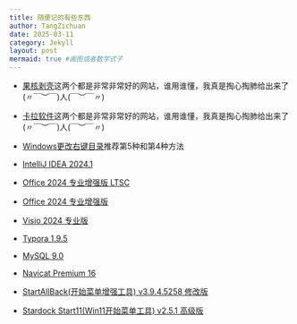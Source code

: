 ```yaml
---
title: 随便记的有些东西
author: TangZichuan
date: 2025-03-11
category: Jekyll
layout: post
mermaid: true #画图或者数学式子
---
```


- [果核剥壳][11]这两个都是非常非常好的网站，谁用谁懂，我真是掏心掏肺给出来了(〃￣︶￣)人(￣︶￣〃)

[11]:https://www.ghxi.com/

- [卡拉软件][12]这两个都是非常非常好的网站，谁用谁懂，我真是掏心掏肺给出来了(〃￣︶￣)人(￣︶￣〃)

[12]:https://www.rjctx.com/

- [Windows更改右键目录][1]推荐第5种和第4种方法

[1]:https://blog.csdn.net/weixin_39589455/article/details/128105855

- [IntelliJ IDEA 2024.1][2]

[2]:https://www.rjctx.com/41804.html

- [Office 2024 专业增强版 LTSC][3]

[3]:https://www.rjctx.com/34386.html

- [Office 2024 专业增强版][4]

[4]:https://www.rjctx.com/54604.html

- [Visio 2024 专业版][5]

[5]:https://www.rjctx.com/54357.html

- [Typora 1.9.5][6]

[6]:https://www.rjctx.com/58180.html

- [MySQL 9.0][7]

[7]:https://www.rjctx.com/57710.html

- [Navicat Premium 16][8]

[8]:https://www.rjctx.com/38803.html

- [StartAllBack(开始菜单增强工具) v3.9.4.5258 修改版][9]

[9]:https://www.ghxi.com/startallback.html

- [Stardock Start11(Win11开始菜单工具) v2.5.1 高级版][10]

[10]:https://www.ghxi.com/start11.html


